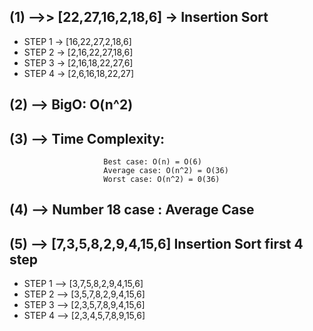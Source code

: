 
## (1) -->> [22,27,16,2,18,6] -> Insertion Sort

* STEP 1 -> [16,22,27,2,18,6]
* STEP 2 -> [2,16,22,27,18,6]
* STEP 3 -> [2,16,18,22,27,6]
* STEP 4 -> [2,6,16,18,22,27]

## (2) --> BigO: O(n^2) 

## (3) --> Time Complexity: 
                         Best case: O(n) = O(6)
                         Average case: O(n^2) = O(36)
                         Worst case: O(n^2) = 0(36) 
                         
## (4) --> Number 18 case : Average Case                         
                 
## (5) --> [7,3,5,8,2,9,4,15,6]  Insertion Sort first 4 step 

* STEP 1 --> [3,7,5,8,2,9,4,15,6]
* STEP 2 --> [3,5,7,8,2,9,4,15,6]
* STEP 3 --> [2,3,5,7,8,9,4,15,6]
* STEP 4 --> [2,3,4,5,7,8,9,15,6]
